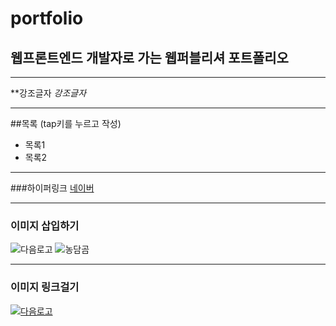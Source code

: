 # portfolio
## 웹프론트엔드 개발자로 가는 웹퍼블리셔 포트폴리오

---
**강조글자
_강조글자_

---

##목록 (tap키를 누르고 작성)
  - 목록1
  - 목록2

---

###하이퍼링크
[네이버](https://naver.com "링크 설명(title)을 작성하세요.")

---
### 이미지 삽입하기
![다음로고](https://upload.wikimedia.org/wikipedia/commons/thumb/4/44/Daum_communication_logo.svg/2560px-Daum_communication_logo.svg.png)
![농담곰](https://encrypted-tbn0.gstatic.com/images?q=tbn:ANd9GcTHw3Ut9VuWOuR2PYzJh9pC1NXOoOSnFc3ERg&usqp=CAU)

---
### 이미지 링크걸기
[![다음로고](https://upload.wikimedia.org/wikipedia/commons/thumb/4/44/Daum_communication_logo.svg/2560px-Daum_communication_logo.svg.png)](https://www.daum.net/)
